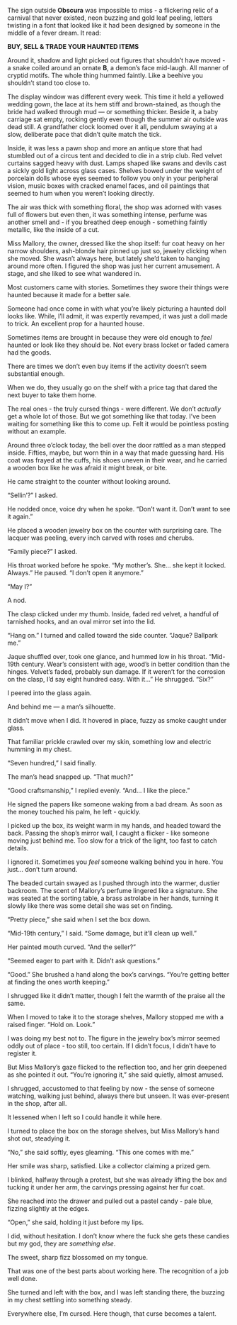 The sign outside **Obscura** was impossible to miss - a flickering relic of a carnival that never existed, neon buzzing and gold leaf peeling, letters twisting in a font that looked like it had been designed by someone in the middle of a fever dream. It read:

**BUY, SELL & TRADE YOUR HAUNTED ITEMS**

Around it, shadow and light picked out figures that shouldn’t have moved - a snake coiled around an ornate **B**, a demon’s face mid-laugh. All manner of cryptid motifs. The whole thing hummed faintly. Like a beehive you shouldn’t stand too close to.

The display window was different every week. This time it held a yellowed wedding gown, the lace at its hem stiff and brown-stained, as though the bride had walked through mud — or something thicker. Beside it, a baby carriage sat empty, rocking gently even though the summer air outside was dead still. A grandfather clock loomed over it all, pendulum swaying at a slow, deliberate pace that didn’t quite match the tick.

Inside, it was less a pawn shop and more an antique store that had stumbled out of a circus tent and decided to die in a strip club. Red velvet curtains sagged heavy with dust. Lamps shaped like swans and devils cast a sickly gold light across glass cases. Shelves bowed under the weight of porcelain dolls whose eyes seemed to follow you only in your peripheral vision, music boxes with cracked enamel faces, and oil paintings that seemed to hum when you weren’t looking directly.

The air was thick with something floral, the shop was adorned with vases full of flowers but even then, it was something intense, perfume was another smell and - if you breathed deep enough - something faintly metallic, like the inside of a cut.

Miss Mallory, the owner, dressed like the shop itself: fur coat heavy on her narrow shoulders, ash-blonde hair pinned up just so, jewelry clicking when she moved. She wasn’t always here, but lately she’d taken to hanging around more often. I figured the shop was just her current amusement. A stage, and she liked to see what wandered in.

Most customers came with stories. Sometimes they swore their things were haunted because it made for a better sale.

Someone had once come in with what you’re likely picturing a haunted doll looks like. While, I’ll admit, it was expertly revamped, it was just a doll made to trick. An excellent prop for a haunted house.

Sometimes items are brought in because they were old enough to *feel* haunted or look like they should be. Not every brass locket or faded camera had the goods.

There are times we don’t even buy items if the activity doesn’t seem substantial enough.

When we do, they usually go on the shelf with a price tag that dared the next buyer to take them home.

The real ones - the truly cursed things - were different. We don’t *actually* get a whole lot of those. But we got something like that today. I’ve been waiting for something like this to come up. Felt it would be pointless posting without an example.

Around three o’clock today, the bell over the door rattled as a man stepped inside. Fifties, maybe, but worn thin in a way that made guessing hard. His coat was frayed at the cuffs, his shoes uneven in their wear, and he carried a wooden box like he was afraid it might break, or bite.

He came straight to the counter without looking around.

“Sellin’?” I asked.

He nodded once, voice dry when he spoke. “Don’t want it. Don’t want to see it again.”

He placed a wooden jewelry box on the counter with surprising care. The lacquer was peeling, every inch carved with roses and cherubs.

“Family piece?” I asked.

His throat worked before he spoke. “My mother’s. She… she kept it locked. Always.” He paused. “I don’t open it anymore.”

“May I?”

A nod.

The clasp clicked under my thumb. Inside, faded red velvet, a handful of tarnished hooks, and an oval mirror set into the lid.

“Hang on.” I turned and called toward the side counter. “Jaque? Ballpark me.”

Jaque shuffled over, took one glance, and hummed low in his throat. “Mid-19th century. Wear’s consistent with age, wood’s in better condition than the hinges. Velvet’s faded, probably sun damage. If it weren’t for the corrosion on the clasp, I’d say eight hundred easy. With it…” He shrugged. “Six?”

I peered into the glass again.

And behind me — a man’s silhouette.

It didn’t move when I did. It hovered in place, fuzzy as smoke caught under glass.

That familiar prickle crawled over my skin, something low and electric humming in my chest.

“Seven hundred,” I said finally.

The man’s head snapped up. “That much?”

“Good craftsmanship,” I replied evenly. “And… I like the piece.”

He signed the papers like someone waking from a bad dream. As soon as the money touched his palm, he left - quickly.

I picked up the box, its weight warm in my hands, and headed toward the back. Passing the shop’s mirror wall, I caught a flicker - like someone moving just behind me. Too slow for a trick of the light, too fast to catch details.

I ignored it. Sometimes you *feel* someone walking behind you in here. You just… don’t turn around.

The beaded curtain swayed as I pushed through into the warmer, dustier backroom. The scent of Mallory’s perfume lingered like a signature. She was seated at the sorting table, a brass astrolabe in her hands, turning it slowly like there was some detail she was set on finding.

“Pretty piece,” she said when I set the box down.

“Mid-19th century,” I said. “Some damage, but it’ll clean up well.”

Her painted mouth curved. “And the seller?”

“Seemed eager to part with it. Didn’t ask questions.”

“Good.” She brushed a hand along the box’s carvings. “You’re getting better at finding the ones worth keeping.”

I shrugged like it didn’t matter, though I felt the warmth of the praise all the same.

When I moved to take it to the storage shelves, Mallory stopped me with a raised finger. “Hold on. Look.”

I was doing my best not to. The figure in the jewelry box’s mirror seemed oddly out of place - too still, too certain. If I didn’t focus, I didn’t have to register it.

But Miss Mallory’s gaze flicked to the reflection too, and her grin deepened as she pointed it out. “You’re ignoring it,” she said quietly, almost amused.

I shrugged, accustomed to that feeling by now - the sense of someone watching, walking just behind, always there but unseen. It was ever-present in the shop, after all.

It lessened when I left so I could handle it while here.

I turned to place the box on the storage shelves, but Miss Mallory’s hand shot out, steadying it.

“No,” she said softly, eyes gleaming. “This one comes with me.”

Her smile was sharp, satisfied. Like a collector claiming a prized gem.

I blinked, halfway through a protest, but she was already lifting the box and tucking it under her arm, the carvings pressing against her fur coat.

She reached into the drawer and pulled out a pastel candy - pale blue, fizzing slightly at the edges.

“Open,” she said, holding it just before my lips.

I did, without hesitation. I don’t know where the fuck she gets these candies but my god, they are *something else*. 

The sweet, sharp fizz blossomed on my tongue.

That was one of the best parts about working here. The recognition of a job well done.

She turned and left with the box, and I was left standing there, the buzzing in my chest settling into something steady.

Everywhere else, I’m cursed. Here though, that curse becomes a talent.
